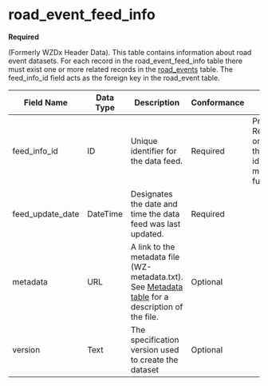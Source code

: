 # road_event_feed_info 
**Required**

(Formerly WZDx Header Data). This table contains information about road event datasets.  For each record in the road_event_feed_info table there must exist one or more related records in the [road_events](/data-tables/road_events.md) table. The feed_info_id field acts as the foreign key in the road_event table.

Field Name | Data Type | Description | Conformance | Notes
---------- | --------- | ---------------- | ----------- | -----
feed_info_id |	ID |	Unique identifier for the data feed. |Required | Primary Key Recommendations on the format of this unique identifier will be made in the future. |
feed_update_date |	DateTime |	Designates the date and time the data feed was last updated. |	Required |	
metadata |	URL |	A link to the metadata file (WZ-metadata.txt). See [Metadata table](https://github.com/usdot-jpo-ode/jpo-wzdx/blob/v2editorial/data-tables/metadata.md) for a description of the file. |	Optional	 |
version |	Text |	The specification version used to create the dataset |	Optional	 |
